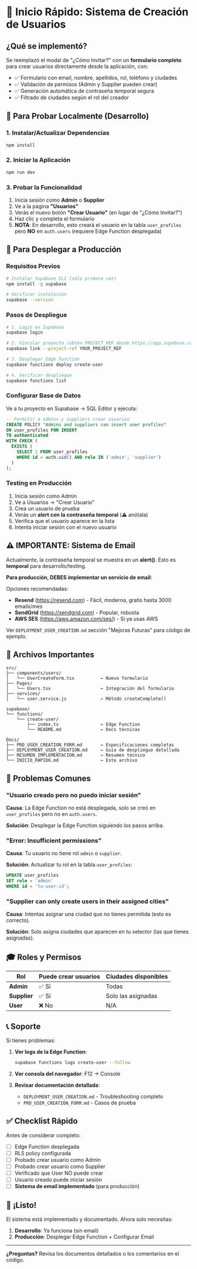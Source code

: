 # 🚀 Inicio Rápido: Sistema de Creación de Usuarios

## ¿Qué se implementó?

Se reemplazó el modal de "¿Cómo Invitar?" con un **formulario completo** para crear usuarios directamente desde la aplicación, con:

- ✅ Formulario con email, nombre, apellidos, rol, teléfono y ciudades
- ✅ Validación de permisos (Admin y Supplier pueden crear)
- ✅ Generación automática de contraseña temporal segura
- ✅ Filtrado de ciudades según el rol del creador

## 🎯 Para Probar Localmente (Desarrollo)

### 1. Instalar/Actualizar Dependencias

```bash
npm install
```

### 2. Iniciar la Aplicación

```bash
npm run dev
```

### 3. Probar la Funcionalidad

1. Inicia sesión como **Admin** o **Supplier**
2. Ve a la página **"Usuarios"**
3. Verás el nuevo botón **"Crear Usuario"** (en lugar de "¿Cómo Invitar?")
4. Haz clic y completa el formulario
5. **NOTA**: En desarrollo, esto creará el usuario en la tabla `user_profiles` pero **NO** en `auth.users` (requiere Edge Function desplegada)

## 🚀 Para Desplegar a Producción

### Requisitos Previos

```bash
# Instalar Supabase CLI (solo primera vez)
npm install -g supabase

# Verificar instalación
supabase --version
```

### Pasos de Despliegue

```bash
# 1. Login en Supabase
supabase login

# 2. Vincular proyecto (obtén PROJECT_REF desde https://app.supabase.com)
supabase link --project-ref YOUR_PROJECT_REF

# 3. Desplegar Edge Function
supabase functions deploy create-user

# 4. Verificar despliegue
supabase functions list
```

### Configurar Base de Datos

Ve a tu proyecto en Supabase → SQL Editor y ejecuta:

```sql
-- Permitir a admins y suppliers crear usuarios
CREATE POLICY "Admins and suppliers can insert user profiles"
ON user_profiles FOR INSERT
TO authenticated
WITH CHECK (
  EXISTS (
    SELECT 1 FROM user_profiles
    WHERE id = auth.uid() AND role IN ('admin', 'supplier')
  )
);
```

### Testing en Producción

1. Inicia sesión como Admin
2. Ve a Usuarios → "Crear Usuario"
3. Crea un usuario de prueba
4. Verás un **alert con la contraseña temporal** (⚠️ anótala)
5. Verifica que el usuario aparece en la lista
6. Intenta iniciar sesión con el nuevo usuario

## ⚠️ IMPORTANTE: Sistema de Email

Actualmente, la contraseña temporal se muestra en un **alert()**. Esto es **temporal** para desarrollo/testing.

**Para producción, DEBES implementar un servicio de email**:

Opciones recomendadas:
- **Resend** (https://resend.com) - Fácil, moderna, gratis hasta 3000 emails/mes
- **SendGrid** (https://sendgrid.com) - Popular, robusta
- **AWS SES** (https://aws.amazon.com/ses/) - Si ya usas AWS

Ver `DEPLOYMENT_USER_CREATION.md` sección "Mejoras Futuras" para código de ejemplo.

## 📁 Archivos Importantes

```
src/
├── components/users/
│   └── UserCreateForm.tsx          ← Nuevo formulario
├── Pages/
│   └── Users.tsx                   ← Integración del formulario
├── services/
│   └── user.service.js             ← Método createComplete()

supabase/
└── functions/
    └── create-user/
        ├── index.ts                ← Edge Function
        └── README.md               ← Docs técnicas

Docs/
├── PRD_USER_CREATION_FORM.md       ← Especificaciones completas
├── DEPLOYMENT_USER_CREATION.md     ← Guía de despliegue detallada
├── RESUMEN_IMPLEMENTACION.md       ← Resumen técnico
└── INICIO_RAPIDO.md                ← Este archivo
```

## 🐛 Problemas Comunes

### "Usuario creado pero no puedo iniciar sesión"

**Causa**: La Edge Function no está desplegada, solo se creó en `user_profiles` pero no en `auth.users`.

**Solución**: Desplegar la Edge Function siguiendo los pasos arriba.

### "Error: Insufficient permissions"

**Causa**: Tu usuario no tiene rol `admin` o `supplier`.

**Solución**: Actualizar tu rol en la tabla `user_profiles`:
```sql
UPDATE user_profiles
SET role = 'admin'
WHERE id = 'tu-user-id';
```

### "Supplier can only create users in their assigned cities"

**Causa**: Intentas asignar una ciudad que no tienes permitida (esto es correcto).

**Solución**: Solo asigna ciudades que aparecen en tu selector (las que tienes asignadas).

## 🎓 Roles y Permisos

| Rol | Puede crear usuarios | Ciudades disponibles |
|-----|---------------------|----------------------|
| **Admin** | ✅ Sí | Todas |
| **Supplier** | ✅ Sí | Solo las asignadas |
| **User** | ❌ No | N/A |

## 📞 Soporte

Si tienes problemas:

1. **Ver logs de la Edge Function**:
   ```bash
   supabase functions logs create-user --follow
   ```

2. **Ver consola del navegador**: F12 → Console

3. **Revisar documentación detallada**:
   - `DEPLOYMENT_USER_CREATION.md` - Troubleshooting completo
   - `PRD_USER_CREATION_FORM.md` - Casos de prueba

## ✅ Checklist Rápido

Antes de considerar completo:

- [ ] Edge Function desplegada
- [ ] RLS policy configurada
- [ ] Probado crear usuario como Admin
- [ ] Probado crear usuario como Supplier
- [ ] Verificado que User NO puede crear
- [ ] Usuario creado puede iniciar sesión
- [ ] **Sistema de email implementado** (para producción)

## 🎉 ¡Listo!

El sistema está implementado y documentado. Ahora solo necesitas:

1. **Desarrollo**: Ya funciona (sin email)
2. **Producción**: Desplegar Edge Function + Configurar Email

---

**¿Preguntas?** Revisa los documentos detallados o los comentarios en el código.
